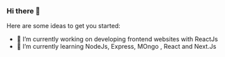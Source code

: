 ### Hi there 👋



Here are some ideas to get you started:

- 🔭 I’m currently working on developing frontend websites with ReactJs
- 🌱 I’m currently learning NodeJs, Express, MOngo , React and Next.Js

